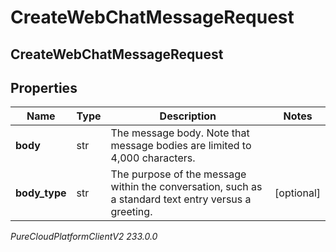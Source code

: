 # CreateWebChatMessageRequest

## CreateWebChatMessageRequest

## Properties

|Name | Type | Description | Notes|
|------------ | ------------- | ------------- | -------------|
| **body** | str | The message body. Note that message bodies are limited to 4,000 characters. | |
| **body_type** | str | The purpose of the message within the conversation, such as a standard text entry versus a greeting. | [optional] |



_PureCloudPlatformClientV2 233.0.0_
